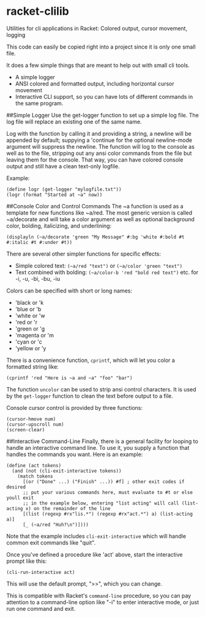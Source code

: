 # racket-clilib
Utilities for cli applications in Racket: Colored output, cursor movement, logging

This code can easily be copied right into a project since it is only one small file.

It does a few simple things that are meant to help out with small cli tools.

- A simple logger
- ANSI colored and formatted output, including horizontal cursor movement
- Interactive CLI support, so you can have lots of different commands in the same program.


##Simple Logger
Use the get-logger function to set up a simple log file. The log file will replace an existing one of the same name.

Log with the function by calling it and providing a string, a newline will be appended by default; suppying a 'continue for the optional newline-mode argument will suppress the newline. The function will log to the console as well as to the file, stripping out any ansi color commands from the file but leaving them for the console. That way, you can have colored console output and still have a clean text-only logfile.

Example:

```
(define logr (get-logger "mylogfile.txt"))
(logr (format "Started at ~a" now))
```

##Console Color and Control Commands
The ~a function is used as a template for new functions like ~a/red. The most generic version is called ~a/decorate and will take a color argument as well as optional background color, bolding, italicizing, and underlining:

```
(displayln (~a/decorate 'green "My Message" #:bg 'white #:bold #t #:italic #t #:under #t))
```

There are several other simpler functions for specific effects:

- Simple colored text: `(~a/red "text")` or `(~a/color 'green "text")`
- Text combined with bolding: `(~a/color-b 'red "bold red text")` etc. for -i, -u, -bi, -bu, -iu

Colors can be specified with short or long names:

- 'black or 'k
- 'blue or 'b
- 'white or 'w
- 'red or 'r
- 'green or 'g
- 'magenta or 'm
- 'cyan or 'c
- 'yellow or 'y

There is a convenience function, `cprintf`, which will let you color a formatted string like:

```
(cprintf 'red "Here is ~a and ~a" "foo" "bar")
```

The function `uncolor` can be used to strip ansi control characters. It is used by the `get-logger` function to clean the text before output to a file.

Console cursor control is provided by three functions:

```
(cursor-hmove num)
(cursor-upscroll num)
(screen-clear)
```

##Interactive Command-Line
Finally, there is a general facility for looping to handle an interactive command line. To use it, you supply a function that handles the commands you want. Here is an example:

```
(define (act tokens)
  (and (not (cli-exit-interactive tokens))
    (match tokens
      [(or ("Done" ...) ("Finish" ...)) #f] ; other exit codes if desired
      ;; put your various commands here, must evaluate to #t or else youll exit
      ;; in the example below, entering "list acting" will call (list-acting x) on the remainder of the line
      [(list (regexp #rx"lis.*") (regexp #rx"act.*") a) (list-acting a)]
      [_ (~a/red "Huh?\n")])))
```

Note that the example includes `cli-exit-interactive` which will handle common exit commands like "quit".

Once you've defined a procedure like 'act' above, start the interactive prompt like this:

```
(cli-run-interactive act)
```

This will use the default prompt, ">>", which you can change.

This is compatible with Racket's `command-line` procedure, so you can pay attention to a command-line option like "-i" to enter interactive mode, or just run one command and exit.


